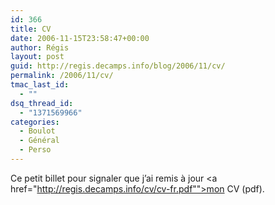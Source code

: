```yaml
---
id: 366
title: CV
date: 2006-11-15T23:58:47+00:00
author: Régis
layout: post
guid: http://regis.decamps.info/blog/2006/11/cv/
permalink: /2006/11/cv/
tmac_last_id:
  - ""
dsq_thread_id:
  - "1371569966"
categories:
  - Boulot
  - Général
  - Perso
---
```

Ce petit billet pour signaler que j’ai remis à jour <a href="http://regis.decamps.info/cv/cv-fr.pdf"">mon CV</a> (pdf).
